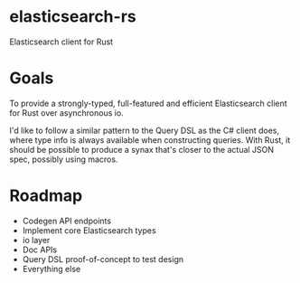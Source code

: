 # elasticsearch-rs
Elasticsearch client for Rust

# Goals

To provide a strongly-typed, full-featured and efficient Elasticsearch client for Rust over asynchronous io.

I'd like to follow a similar pattern to the Query DSL as the C# client does, where type info is always available when constructing queries. With Rust, it should be possible to produce a synax that's closer to the actual JSON spec, possibly using macros.


# Roadmap

- Codegen API endpoints
- Implement core Elasticsearch types
- io layer
- Doc APIs
- Query DSL proof-of-concept to test design
- Everything else
